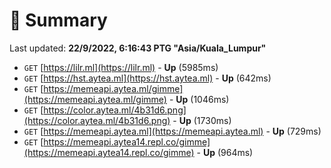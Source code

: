 # 📖 Summary
Last updated: **22/9/2022, 6:16:43 PTG "Asia/Kuala_Lumpur"**

- `GET` [https://lilr.ml](https://lilr.ml) - **Up** (5985ms)
- `GET` [https://hst.aytea.ml](https://hst.aytea.ml) - **Up** (642ms)
- `GET` [https://memeapi.aytea.ml/gimme](https://memeapi.aytea.ml/gimme) - **Up** (1046ms)
- `GET` [https://color.aytea.ml/4b31d6.png](https://color.aytea.ml/4b31d6.png) - **Up** (1730ms)
- `GET` [https://memeapi.aytea.ml](https://memeapi.aytea.ml) - **Up** (729ms)
- `GET` [https://memeapi.aytea14.repl.co/gimme](https://memeapi.aytea14.repl.co/gimme) - **Up** (964ms)
